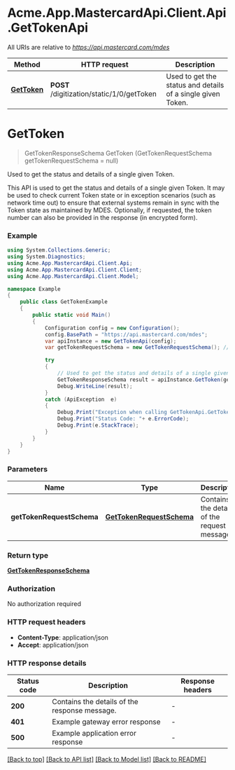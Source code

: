 # Acme.App.MastercardApi.Client.Api.GetTokenApi

All URIs are relative to *https://api.mastercard.com/mdes*

Method | HTTP request | Description
------------- | ------------- | -------------
[**GetToken**](GetTokenApi.md#gettoken) | **POST** /digitization/static/1/0/getToken | Used to get the status and details of a single given Token.


<a name="gettoken"></a>
# **GetToken**
> GetTokenResponseSchema GetToken (GetTokenRequestSchema getTokenRequestSchema = null)

Used to get the status and details of a single given Token.

This API is used to get the status and details of a single given Token. It may be used to check current Token state or in exception scenarios (such as network time out) to ensure that external systems remain in sync with the Token state as maintained by MDES. Optionally, if requested, the token number can also be provided in the response (in encrypted form).  

### Example
```csharp
using System.Collections.Generic;
using System.Diagnostics;
using Acme.App.MastercardApi.Client.Api;
using Acme.App.MastercardApi.Client.Client;
using Acme.App.MastercardApi.Client.Model;

namespace Example
{
    public class GetTokenExample
    {
        public static void Main()
        {
            Configuration config = new Configuration();
            config.BasePath = "https://api.mastercard.com/mdes";
            var apiInstance = new GetTokenApi(config);
            var getTokenRequestSchema = new GetTokenRequestSchema(); // GetTokenRequestSchema | Contains the details of the request message.  (optional) 

            try
            {
                // Used to get the status and details of a single given Token.
                GetTokenResponseSchema result = apiInstance.GetToken(getTokenRequestSchema);
                Debug.WriteLine(result);
            }
            catch (ApiException  e)
            {
                Debug.Print("Exception when calling GetTokenApi.GetToken: " + e.Message );
                Debug.Print("Status Code: "+ e.ErrorCode);
                Debug.Print(e.StackTrace);
            }
        }
    }
}
```

### Parameters

Name | Type | Description  | Notes
------------- | ------------- | ------------- | -------------
 **getTokenRequestSchema** | [**GetTokenRequestSchema**](GetTokenRequestSchema.md)| Contains the details of the request message.  | [optional] 

### Return type

[**GetTokenResponseSchema**](GetTokenResponseSchema.md)

### Authorization

No authorization required

### HTTP request headers

 - **Content-Type**: application/json
 - **Accept**: application/json

### HTTP response details
| Status code | Description | Response headers |
|-------------|-------------|------------------|
| **200** | Contains the details of the response message.  |  -  |
| **401** | Example gateway error response  |  -  |
| **500** | Example application error response  |  -  |

[[Back to top]](#) [[Back to API list]](../README.md#documentation-for-api-endpoints) [[Back to Model list]](../README.md#documentation-for-models) [[Back to README]](../README.md)

